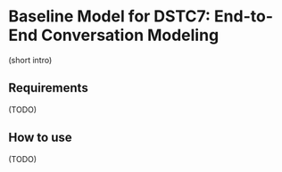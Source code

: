 # Baseline Model for DSTC7: End-to-End Conversation Modeling 

(short intro)

## Requirements
(TODO)
## How to use
(TODO)
